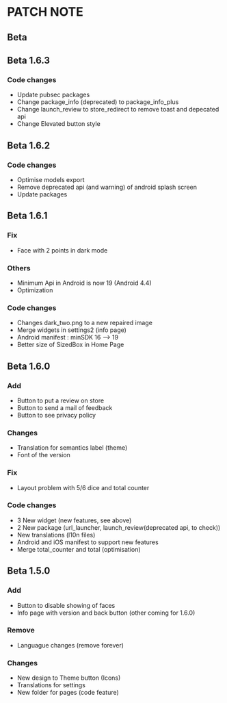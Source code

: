 # PATCH NOTE

## Beta

## Beta 1.6.3

### Code changes

* Update pubsec packages
* Change package_info (deprecated) to package_info_plus
* Change launch_review to store_redirect to remove toast and depecated api 
* Change Elevated button style

## Beta 1.6.2

### Code changes

* Optimise models export
* Remove deprecated api (and warning) of android splash screen
* Update packages

## Beta 1.6.1

### Fix

* Face with 2 points in dark mode 

### Others

* Minimum Api in Android is now 19 (Android 4.4)
* Optimization

### Code changes

* Changes dark_two.png to a new repaired image
* Merge widgets in settings2 (info page)
* Android manifest : minSDK 16 --> 19
* Better size of SizedBox in Home Page

## Beta 1.6.0

### Add  

* Button to put a review on store
* Button to send a mail of feedback
* Button to see privacy policy

### Changes 

* Translation for semantics label (theme)
* Font of the version

### Fix 

* Layout problem with 5/6 dice and total counter

### Code changes 

* 3 New widget (new features, see above)
* 2 New package (url_launcher, launch_review(deprecated api, to check))
* New translations (l10n files)
* Android and iOS manifest to support new features
* Merge total_counter and total (optimisation)

## Beta 1.5.0

### Add  

* Button to disable showing of faces
* Info page with version and back button (other coming for 1.6.0)

### Remove

* Languague changes (remove forever)

### Changes

* New design to Theme button (Icons)
* Translations for settings
* New folder for pages (code feature)

